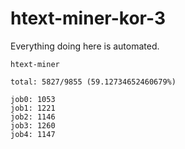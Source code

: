 # htext-miner-kor-3

Everything doing here is automated.

```
htext-miner

total: 5827/9855 (59.12734652460679%)

job0: 1053
job1: 1221
job2: 1146
job3: 1260
job4: 1147
```